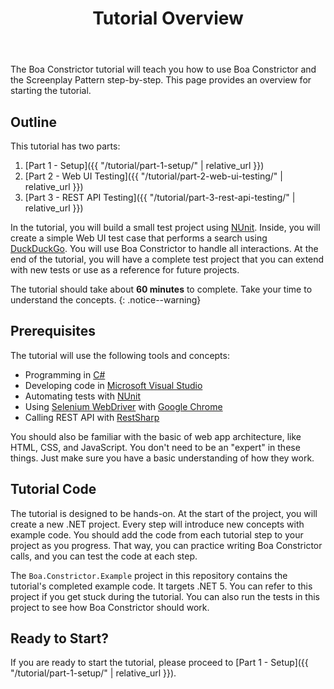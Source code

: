 ﻿---
title: Tutorial Overview
layout: single
permalink: /tutorial/overview/
toc: true
---

The Boa Constrictor tutorial will teach you how to use Boa Constrictor and the Screenplay Pattern step-by-step.
This page provides an overview for starting the tutorial.


## Outline

This tutorial has two parts:

1. [Part 1 - Setup]({{ "/tutorial/part-1-setup/" | relative_url }})
2. [Part 2 - Web UI Testing]({{ "/tutorial/part-2-web-ui-testing/" | relative_url }})
2. [Part 3 - REST API Testing]({{ "/tutorial/part-3-rest-api-testing/" | relative_url }})

In the tutorial, you will build a small test project using [NUnit](https://nunit.org/).
Inside, you will create a simple Web UI test case that performs a search using [DuckDuckGo](https://duckduckgo.com/).
You will use Boa Constrictor to handle all interactions.
At the end of the tutorial, you will have a complete test project that you can extend with new tests or use as a reference for future projects.

The tutorial should take about **60 minutes** to complete.
Take your time to understand the concepts.
{: .notice--warning}


## Prerequisites

The tutorial will use the following tools and concepts:

* Programming in [C#](https://en.wikipedia.org/wiki/C_Sharp_(programming_language))
* Developing code in [Microsoft Visual Studio](https://visualstudio.microsoft.com/)
* Automating tests with [NUnit](https://nunit.org/)
* Using [Selenium WebDriver](https://www.selenium.dev/) with [Google Chrome](https://www.google.com/chrome/)
* Calling REST API with [RestSharp](https://restsharp.dev/)

You should also be familiar with the basic of web app architecture, like HTML, CSS, and JavaScript.
You don't need to be an "expert" in these things.
Just make sure you have a basic understanding of how they work.


## Tutorial Code

The tutorial is designed to be hands-on.
At the start of the project, you will create a new .NET project.
Every step will introduce new concepts with example code.
You should add the code from each tutorial step to your project as you progress.
That way, you can practice writing Boa Constrictor calls, and you can test the code at each step.

The `Boa.Constrictor.Example` project in this repository contains the tutorial's completed example code.
It targets .NET 5.
You can refer to this project if you get stuck during the tutorial.
You can also run the tests in this project to see how Boa Constrictor should work.


## Ready to Start?

If you are ready to start the tutorial, please proceed to [Part 1 - Setup]({{ "/tutorial/part-1-setup/" | relative_url }}).
